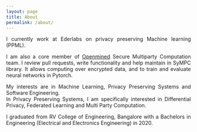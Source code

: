 ```yaml
---
layout: page
title: About
permalink: /about/
---
```


<p style="text-align:justify">I currently work at Ederlabs on privacy preserving Machine learning (PPML).</p>

<p style="text-align:justify">I am also a core member of <a href="https://www.openmined.org/">Openmined</a> Secure Multiparty Computation team.
I review pull requests, write functionality and help maintain in SyMPC library. It allows computing over encrypted data, and to train and evaluate neural networks in Pytorch.</p>

<p style="text-align:justify">My interests are in Machine Learning, Privacy Preserving Systems and Software Engineering.<br />
In Privacy Preserving Systems, I am specifically interested in Differential Privacy, Federated Learning and Multi Party Computation.</p>

<p style="text-align:justify">I graduated from RV College of Engineering, Bangalore with a Bachelors in Engineering (Electrical and Electronics Engineering) in 2020.</p>
